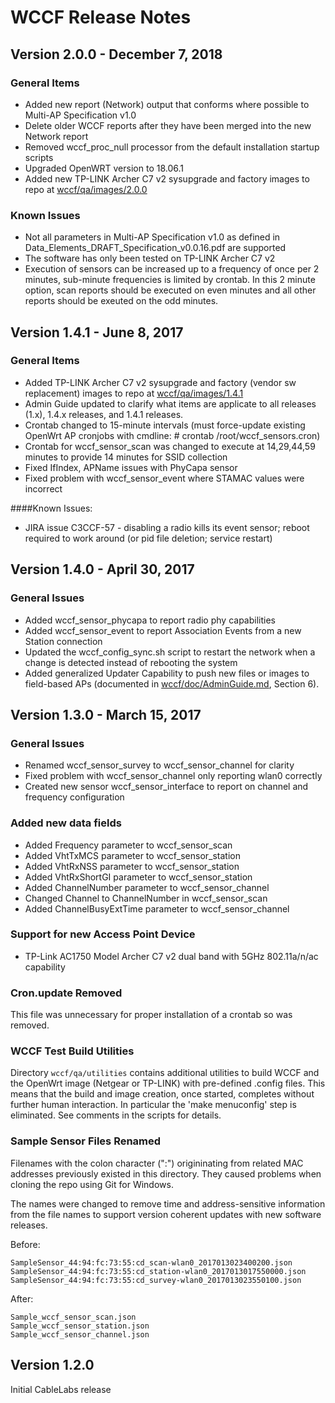 # WCCF Release Notes

## Version 2.0.0 - December 7, 2018

### General Items
 - Added new report (Network) output that conforms where possible to Multi-AP Specification v1.0
 - Delete older WCCF reports after they have been merged into the new Network report
 - Removed wccf_proc_null processor from the default installation startup scripts
 - Upgraded OpenWRT version to 18.06.1
 - Added new TP-LINK Archer C7 v2 sysupgrade and factory images to repo at [wccf/qa/images/2.0.0](../qa/images/2.0.0)
 
### Known Issues
 - Not all parameters in Multi-AP Specification v1.0 as defined in Data_Elements_DRAFT_Specification_v0.0.16.pdf are supported
 - The software has only been tested on TP-LINK Archer C7 v2
 - Execution of sensors can be increased up to a frequency of once per 2 minutes, sub-minute frequencies is limited by crontab. In this 2 minute option, scan reports should be executed on even minutes and all other reports should be exeuted on the odd minutes.
 
## Version 1.4.1 - June 8, 2017

### General Items
- Added TP-LINK Archer C7 v2 sysupgrade and factory (vendor sw replacement) images to repo at [wccf/qa/images/1.4.1](../qa/images/1.4.1)
- Admin Guide updated to clarify what items are applicate to all releases (1.x), 1.4.x releases, and 1.4.1 releases.
- Crontab changed to 15-minute intervals (must force-update existing OpenWrt AP cronjobs with cmdline: # crontab /root/wccf_sensors.cron)
- Crontab for wccf_sensor_scan was changed to execute at 14,29,44,59 minutes to provide 14 minutes for SSID collection
- Fixed IfIndex, APName issues with PhyCapa sensor
- Fixed problem with wccf_sensor_event where STAMAC values were incorrect

####Known Issues:

- JIRA issue C3CCF-57 - disabling a radio kills its event sensor; reboot required to work around (or pid file deletion; service restart)

## Version 1.4.0 - April 30, 2017

### General Issues
- Added wccf_sensor_phycapa to report radio phy capabilities
- Added wccf_sensor_event to report Association Events from a new Station connection
- Updated the wccf_config_sync.sh script to restart the network when a change is detected instead of rebooting the system
- Added generalized Updater Capability to push new files or images to field-based APs (documented in [wccf/doc/AdminGuide.md](./AdminGuide.md), Section 6).

## Version 1.3.0 - March 15, 2017

### General Issues
- Renamed wccf\_sensor\_survey to wccf\_sensor\_channel for clarity
- Fixed problem with wccf\_sensor\_channel only reporting wlan0 correctly
- Created new sensor wccf\_sensor\_interface to report on channel and frequency configuration

### Added new data fields
- Added Frequency parameter to wccf\_sensor\_scan
- Added VhtTxMCS parameter to wccf\_sensor\_station
- Added VhtRxNSS parameter to wccf\_sensor\_station
- Added VhtRxShortGI parameter to wccf\_sensor\_station
- Added ChannelNumber parameter to wccf\_sensor\_channel
- Changed Channel to ChannelNumber in wccf\_sensor\_scan
- Added ChannelBusyExtTime parameter to wccf\_sensor\_channel

### Support for new Access Point Device
- TP-Link AC1750 Model Archer C7 v2 dual band with 5GHz 802.11a/n/ac capability

### Cron.update Removed
This file was unnecessary for proper installation of a crontab so was removed.

### WCCF Test Build Utilities
Directory `wccf/qa/utilities` contains additional utilities to build WCCF and the OpenWrt image (Netgear or TP-LINK) with pre-defined .config files.  This means that the build and image creation, once started, completes without further human interaction.  In particular the 'make menuconfig' step is eliminated.  See comments in the scripts for details.

### Sample Sensor Files Renamed
Filenames with the colon character (":") origininating from related MAC addresses previously existed in this directory.  They caused problems when cloning the repo using Git for Windows.

The names were changed to remove time and address-sensitive information from the file names to support version coherent updates with new software releases.

Before:

    SampleSensor_44:94:fc:73:55:cd_scan-wlan0_2017013023400200.json
    SampleSensor_44:94:fc:73:55:cd_station-wlan0_2017013017550000.json
    SampleSensor_44:94:fc:73:55:cd_survey-wlan0_2017013023550100.json

After:

    Sample_wccf_sensor_scan.json
    Sample_wccf_sensor_station.json
    Sample_wccf_sensor_channel.json

## Version 1.2.0

Initial CableLabs release
